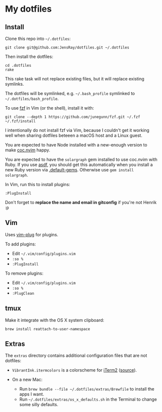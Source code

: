 # My dotfiles

## Install

Clone this repo into `~/.dotfiles`:

    git clone git@github.com:JensRay/dotfiles.git ~/.dotfiles

Then install the dotfiles:

    cd .dotfiles
    rake

This rake task will not replace existing files, but it will replace existing symlinks.

The dotfiles will be symlinked, e.g. `~/.bash_profile` symlinked to `~/.dotfiles/bash_profile`.

To use [fzf](https://github.com/junegunn/fzf) in Vim (or the shell), install it with:

    git clone --depth 1 https://github.com/junegunn/fzf.git ~/.fzf
    ~/.fzf/install

I intentionally do not install fzf via Vim, because I couldn't get it working well when sharing dotfiles beteeen a macOS host and a Linux guest.

You are expected to have Node installed with a new-enough version to make [coc.nvim](https://github.com/neoclide/coc.nvim) happy.

You are expected to have the `solargraph` gem installed to use coc.nvim with Ruby. If you use [asdf](https://asdf-vm.com/), you should get this automatically when you install a new Ruby version via [.default-gems](https://github.com/asdf-vm/asdf-ruby#default-gems). Otherwise use `gem install solargraph`.

In Vim, run this to install plugins:

    :PlugInstall

Don't forget to **replace the name and email in gitconfig** if you're not Henrik :p


## Vim

Uses [vim-plug](https://github.com/junegunn/vim-plug) for plugins.

To add plugins:

* Edit `~/.vim/config/plugins.vim`
* `:so %`
* `:PlugInstall`

To remove plugins:

* Edit `~/.vim/config/plugins.vim`
* `:so %`
* `:PlugClean`


## tmux

Make it integrate with the OS X system clipboard:

    brew install reattach-to-user-namespace


## Extras

The `extras` directory contains additional configuration files that are not dotfiles:

 * `VibrantInk.itermcolors` is a colorscheme for [iTerm2](http://www.iterm2.com/) ([source](https://github.com/asanghi/vibrantinklion)).

 * On a new Mac:
   * Run `brew bundle --file ~/.dotfiles/extras/Brewfile` to install the apps I want.
   * Run `~/.dotfiles/extras/os_x_defaults.sh` in the Terminal to change some silly defaults.
